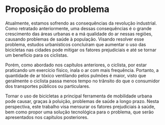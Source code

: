 # Proposição do problema

Atualmente, estamos sofrendo as consequências da revolução industrial. Como retratado anteriormente, uma dessas consequências é o grande crescimento das áreas urbanas e a má qualidade do ar nessas regiões, causando problemas de saúde à população. Visando resolver esse problema, estudos urbanísticos concluíram que aumentar o uso das bicicletas nas cidades pode mitigar os fatores prejudiciais e até se tornar um benefício para os ciclistas. 

Porém, como abordado nos capítulos anteriores, o ciclista, por estar praticando um exercício físico, inala o ar com mais frequência. Portanto, a quantidade de ar tóxico ventilando pelos pulmões é maior, visto que geralmente o ciclista passa menos tempo no trânsito do que o consumidor dos transportes públicos ou particulares.

Tornar o uso de bicicletas a principal ferramenta de mobilidade urbana pode causar, graças à poluição, problemas de saúde a longo prazo. Nesta perspectiva, este trabalho visa mensurar os fatores prejudiciais à saúde, bem como propor uma solução tecnológica para o problema,  que serão apresentados nos capítulos posteriores. 
